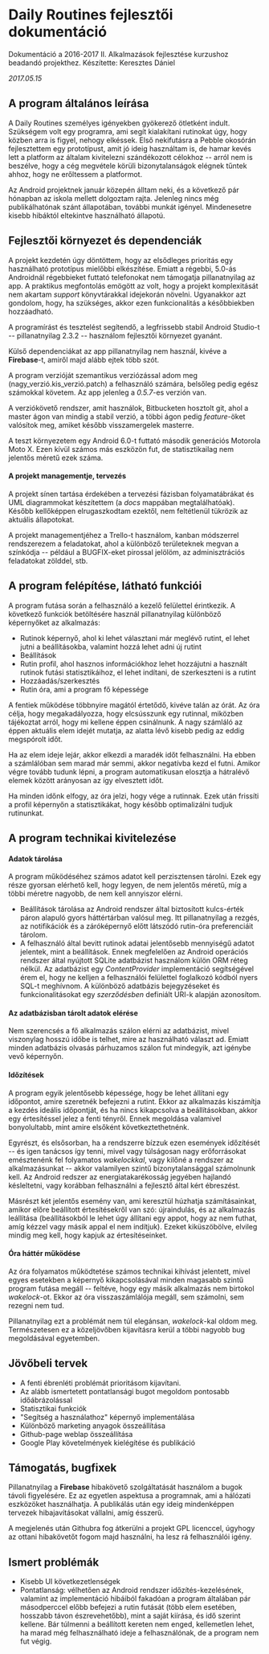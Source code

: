 Daily Routines fejlesztői dokumentáció
======================================

Dokumentáció a 2016-2017 II. Alkalmazások fejlesztése kurzushoz beadandó projekthez. Készítette: Keresztes Dániel

_2017.05.15_

A program általános leírása
---------------------------

A Daily Routines személyes igényekben gyökerező ötletként indult. Szükségem volt egy programra, ami segít kialakítani rutinokat úgy, hogy közben arra is figyel, nehogy elkéssek. Első nekifutásra a Pebble okosórán fejlesztettem egy prototípust, amit jó ideig használtam is, de hamar kevés lett a platform az általam kivitelezni szándékozott célokhoz -- arról nem is beszélve, hogy a cég megvétele körüli bizonytalanságok elégnek tűntek ahhoz, hogy ne erőltessem a platformot.

Az Android projektnek január közepén álltam neki, és a következő pár hónapban az iskola mellett dolgoztam rajta. Jelenleg nincs még publikálhatónak szánt állapotában, további munkát igényel. Mindenesetre kisebb hibáktól eltekintve használható állapotú.

Fejlesztői környezet és dependenciák
------------------------------------

A projekt kezdetén úgy döntöttem, hogy az elsődleges prioritás egy használható prototípus mielőbbi elkészítése. Emiatt a régebbi, 5.0-ás Androidnál régebbieket futtató telefonokat nem támogatja pillanatnyilag az app. A praktikus megfontolás emögött az volt, hogy a projekt komplexitását nem akartam _support_ könyvtárakkal idejekorán növelni. Ugyanakkor azt gondolom, hogy, ha szükséges, akkor ezen funkcionalitás a későbbiekben hozzáadható.

A programírást és tesztelést segítendő, a legfrissebb stabil Android Studio-t -- pillanatnyilag 2.3.2 -- használom fejlesztői környezet gyanánt.

Külső dependenciákat az app pillanatnyilag nem használ, kivéve a __Firebase__-t, amiről majd alább ejtek több szót.

A program verzióját szemantikus verziózással adom meg (nagy_verzió.kis_verzió.patch) a felhasználó számára, belsőleg pedig egész számokkal követem. Az app jelenleg a _0.5.7_-es verzión van.

A verziókövető rendszer, amit használok, Bitbucketen hosztolt git, ahol a master ágon van mindig a stabil verzió, a többi ágon pedig _feature_-öket valósítok meg, amiket később visszamergelek masterre.

A teszt környezetem egy Android 6.0-t futtató második generációs Motorola Moto X. Ezen kívül számos más eszközön fut, de statisztikailag nem jelentős méretű ezek száma.

#### A projekt managementje, tervezés

A projekt sínen tartása érdekében a tervezési fázisban folyamatábrákat és UML diagrammokat készítettem (a _docs_ mappában megtalálhatóak). Később kellőképpen elrugaszkodtam ezektől, nem feltétlenül tükrözik az aktuális állapotokat.

A projekt managementjéhez a Trello-t használom, kanban módszerrel rendszerezem a feladatokat, ahol a különböző területeknek megvan a színkódja -- például a BUGFIX-eket pirossal jelölöm, az adminisztrációs feladatokat zölddel, stb.

A program felépítése, látható funkciói
--------------------------------------

A program futása során a felhasználó a kezelő felülettel érintkezik. A következő funkciók betöltésére használ pillanatnyilag különböző képernyőket az alkalmazás:

* Rutinok képernyő, ahol ki lehet választani már meglévő rutint, el lehet jutni a beállításokba, valamint hozzá lehet adni új rutint
* Beállítások
* Rutin profil, ahol hasznos információkhoz lehet hozzájutni a használt rutinok futási statisztikáihoz, el lehet indítani, de szerkeszteni is a rutint
* Hozzáadás/szerkesztés
* Rutin óra, ami a program fő képessége

A fentiek működése többnyire magától értetődő, kivéve talán az órát. Az óra célja, hogy megakadályozza, hogy elcsússzunk egy rutinnal, miközben tájékoztat arról, hogy mi kellene éppen csinálnunk. A nagy számláló az éppen aktuális elem idejét mutatja, az alatta lévő kisebb pedig az eddig megspórolt időt.

Ha az elem ideje lejár, akkor elkezdi a maradék időt felhasználni. Ha ebben a számlálóban sem marad már semmi, akkor negatívba kezd el futni. Amikor végre tovább tudunk lépni, a program automatikusan elosztja a hátralévő elemek között arányosan az így elvesztett időt.

Ha minden időnk elfogy, az óra jelzi, hogy vége a rutinnak. Ezek után frissíti a profil képernyőn a statisztikákat, hogy később optimalizálni tudjuk rutinunkat.

A program technikai kivitelezése
--------------------------------

#### Adatok tárolása

A program működéséhez számos adatot kell perzisztensen tárolni. Ezek egy része gyorsan elérhető kell, hogy legyen, de nem jelentős méretű, míg a többi méretre nagyobb, de nem kell annyiszor elérni.

* Beállítások tárolása az Android rendszer által biztosított kulcs-érték páron alapuló gyors háttértárban valósul meg. Itt pillanatnyilag a rezgés, az notifikációk és a záróképernyő előtt látszódó rutin-óra preferenciáit tárolom.
* A felhasználó által bevitt rutinok adatai jelentősebb mennyiségű adatot jelentek, mint a beállítások. Ennek megfelelően az Android operációs rendszer által nyújtott SQLite adatbázist használom külön ORM réteg nélkül. Az adatbázist egy _ContentProvider_ implementáció segítségével érem el, hogy ne kelljen a felhasználói felülettel foglalkozó kódból nyers SQL-t meghívnom. A különböző adatbázis bejegyzéseket és funkcionalitásokat egy _szerződésben_ definiált URI-k alapján azonosítom.

#### Az adatbázisban tárolt adatok elérése

Nem szerencsés a fő alkalmazás szálon elérni az adatbázist, mivel viszonylag hosszú időbe is telhet, mire az használható választ ad. Emiatt minden adatbázis olvasás párhuzamos szálon fut mindegyik, azt igénybe vevő képernyőn.

#### Időzítések

A program egyik jelentősebb képessége, hogy be lehet állítani egy időpontot, amire szeretnék befejezni a rutint. Ekkor az alkalmazás kiszámítja a kezdés ideális időpontját, és ha nincs kikapcsolva a beállításokban, akkor egy értesítéssel jelez a fenti tényről. Ennek megoldása valamivel bonyolultabb, mint amire elsőként következtethetnénk.

Egyrészt, és elsősorban, ha a rendszerre bízzuk ezen események időzítését -- és igen tanácsos így tenni, mivel vagy túlságosan nagy erőforrásokat emésztenénk fel folyamatos _wakelockkal_, vagy kilőné a rendszer az alkalmazásunkat -- akkor valamilyen szintű bizonytalansággal számolnunk kell. Az Android redszer az energiatakarékosság jegyében hajlandó késleltetni, vagy korábban felhasználni a fejlesztő által kért ébreszést.

Másrészt két jelentős esemény van, ami keresztül húzhatja számításainkat, amikor előre beállított értesítésekről van szó: újraindulás, és az alkalmazás leállítása (beállításokból le lehet úgy állítani egy appot, hogy az nem futhat, amíg kézzel vagy másik appal el nem indítjuk). Ezeket kiküszöbölve, elvileg mindig meg kell, hogy kapjuk az értesítéseinket.

#### Óra háttér működése

Az óra folyamatos működtetése számos technikai kihívást jelentett, mivel egyes esetekben a képernyő kikapcsolásával minden magasabb szintű program futása megáll -- feltéve, hogy egy másik alkalmazás nem birtokol _wakelock_-ot. Ekkor az óra visszaszámlálója megáll, sem számolni, sem rezegni nem tud.

Pillanatnyilag ezt a problémát nem túl elegánsan, _wakelock_-kal oldom meg. Természetesen ez a közeljövőben kijavításra kerül a többi nagyobb bug megoldásával egyetemben.

Jövőbeli tervek
---------------

* A fenti ébrenléti problémát prioritásom kijavítani.
* Az alább ismertetett pontatlansági bugot megoldom pontosabb időábrázolással
* Statisztikai funkciók
* "Segítség a használathoz" képernyő implementálása
* Különböző marketing anyagok összeállítása
* Github-page weblap összeállítása
* Google Play követelmények kielégítése és publikáció

Támogatás, bugfixek
-------------------

Pillanatnyilag a __Firebase__ hibakövető szolgáltatását használom a bugok távoli figyelésére. Ez az egyetlen aspektusa a programnak, ami a hálózati eszközöket használhatja. A publikálás után egy ideig mindenképpen tervezek hibajavításokat vállalni, amíg ésszerű.

A megjelenés után Githubra fog átkerülni a projekt GPL licenccel, úgyhogy az ottani hibakövetőt fogom majd használni, ha lesz rá felhasználói igény.

Ismert problémák
----------------

* Kisebb UI következetlenségek
* Pontatlanság: vélhetően az Android rendszer időzítés-kezelésének, valamint az implementáció hibáiból fakadóan a program általában pár másodperccel előbb befejezi a rutin futását (több elem esetében, hosszabb távon észrevehetőbb), mint a saját kiírása, és idő szerint kellene. Bár túlmenni a beállított kereten nem enged, kellemetlen lehet, ha marad még felhasználható ideje a felhasználónak, de a program nem fut végig.
